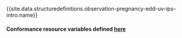 {{site.data.structuredefinitions.observation-pregnancy-edd-uv-ips-intro.name}}

#### Conformance resource variables defined [here](http://wiki.hl7.org/index.php?title=IG_Publisher_Documentation#Jekyll)
